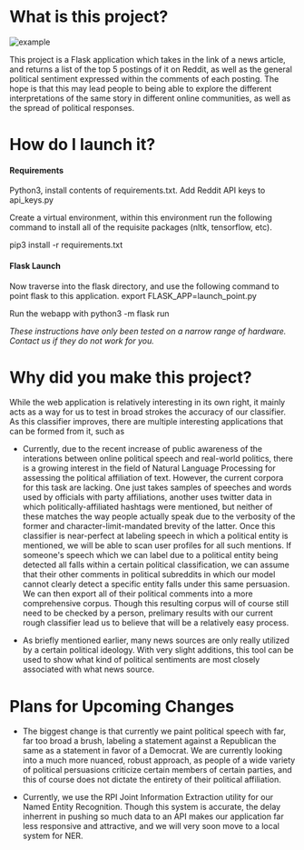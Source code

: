 # What is this project?

![example](https://i.imgur.com/ivhpNPF.gif)

This project is a Flask application which takes in the link of a news article, and returns a list of the top 5 postings of it on Reddit, as well as the general political sentiment expressed within the comments of each posting. The hope is that this may lead people to being able to explore the different interpretations of the same story in different online communities, as well as the spread of political responses.

# How do I launch it?


#### Requirements
Python3, install contents of requirements.txt. Add Reddit API keys to api_keys.py

Create a virtual environment, within this environment run the following command to install all of the requisite packages (nltk, tensorflow, etc).

  pip3 install -r requirements.txt

#### Flask Launch

Now traverse into the flask directory, and use the following command to point flask to this application.
  export FLASK_APP=launch_point.py
 
Run the webapp with 
  python3 -m flask run

*These instructions have only been tested on a narrow range of hardware. Contact us if they do not work for you.*

# Why did you make this project?

While the web application is relatively interesting in its own right, it mainly acts as a way for us to test in broad strokes the accuracy of our classifier. As this classifier improves, there are multiple interesting applications that can be formed from it, such as

* Currently, due to the recent increase of public awareness of the interations between online political speech and real-world politics, there is a growing interest in the field of Natural Language Processing for assessing the political affiliation of text. However, the current corpora for this task are lacking. One just takes samples of speeches and words used by officials with party affiliations, another uses twitter data in which politically-affiliated hashtags were mentioned, but neither of these matches the way people actually speak due to the verbosity of the former and character-limit-mandated brevity of the latter. Once this classifier is near-perfect at labeling speech in which a political entity is mentioned, we will be able to scan user profiles for all such mentions. If someone's speech which we can label due to a political entity being detected all falls within a certain political classification, we can assume that their other comments in political subreddits in which our model cannot clearly detect a specific entity falls under this same persuasion. We can then export all of their political comments into a more comprehensive corpus. Though this resulting corpus will of course still need to be checked by a person, prelimary results with our current rough classifier lead us to believe that will be a relatively easy process.

* As briefly mentioned earlier, many news sources are only really utilized by a certain political ideology. With very slight additions, this tool can be used to show what kind of political sentiments are most closely associated with what news source. 

# Plans for Upcoming Changes
* The biggest change is that currently we paint political speech with far, far too broad a brush, labeling a statement against a Republican the same as a statement in favor of a Democrat. We are currently looking into a much more nuanced, robust approach, as people of a wide variety of political persuasions criticize certain members of certain parties, and this of course does not dictate the entirety of their political affiliation. 

* Currently, we use the RPI Joint Information Extraction utility for our Named Entity Recognition. Though this system is accurate, the delay inherrent in pushing so much data to an API makes our application far less responsive and attractive, and we will very soon move to a local system for NER. 
